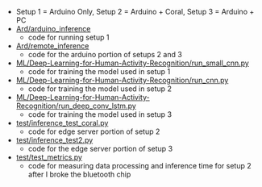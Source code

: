 * Setup 1 = Arduino Only, Setup 2 = Arduino + Coral, Setup 3 = Arduino + PC
* [Ard/arduino_inference](Project/Ard/arduino_inference)
  * code for running setup 1
* [Ard/remote_inference](Project/Ard/remote_inference)
  * code for the arduino portion of setups 2 and 3
* [ML/Deep-Learning-for-Human-Activity-Recognition/run_small_cnn.py](Project/ML/Deep-Learning-for-Human-Activity-Recognition/run_small_cnn.py)
  * code for training the model used in setup 1
* [ML/Deep-Learning-for-Human-Activity-Recognition/run_cnn.py](Project/ML/Deep-Learning-for-Human-Activity-Recognition/run_cnn.py)
  * code for training the model used in setup 2
* [ML/Deep-Learning-for-Human-Activity-Recognition/run_deep_conv_lstm.py](Project/ML/Deep-Learning-for-Human-Activity-Recognition/run_deep_conv_lstm.py)
  * code for training the model used in setup 3
* [test/inference_test_coral.py](Project/test/inference_test_coral.py)
  * code for edge server portion of setup 2
* [test/inference_test2.py](Project/test/inference_test2.py)
  * code for the edge server portion of setup 3
* [test/test_metrics.py](Project/test/test_metrics.py)
  * code for measuring data processing and inference time for setup 2 after I broke the bluetooth chip

